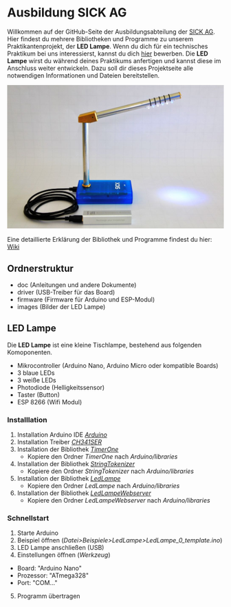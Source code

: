 # Ausbildung SICK AG
Willkommen auf der GitHub-Seite der Ausbildungsabteilung der [SICK AG](https://www.sick.com/ausbildung). 
Hier findest du mehrere Bibliotheken und Programme zu unserem Praktikantenprojekt, der **LED Lampe**.
Wenn du dich für ein technisches Praktikum bei uns interessierst, kannst du dich [hier](https://www.sick.com/de/de/berufsorientierung/w/job-orientation/) bewerben.
Die **LED Lampe** wirst du während deines Praktikums anfertigen und kannst diese im Anschluss weiter entwickeln.
Dazu soll dir dieses Projektseite alle notwendigen Informationen und Dateien bereitstellen.

![SICK LedLampe](https://github.com/SICKAG/ausbildung/raw/master/images/LedLampe.JPG)

Eine detaillierte Erklärung der Bibliothek und Programme findest du hier: [Wiki](https://github.com/SICKAG/ausbildung/wiki)

## Ordnerstruktur
* doc (Anleitungen und andere Dokumente)
* driver (USB-Treiber für das Board)
* firmware (Firmware für Arduino und ESP-Modul)
* images (Bilder der LED Lampe)

## LED Lampe
Die **LED Lampe** ist eine kleine Tischlampe, bestehend aus folgenden Komoponenten.
* Mikrocontroller (Arduino Nano, Arduino Micro oder kompatible Boards)
* 3 blaue LEDs
* 3 weiße LEDs
* Photodiode (Helligkeitssensor)
* Taster (Button)
* ESP 8266 (Wifi Modul)

### Installlation
1. Installation Arduino IDE  *[Arduino](https://www.arduino.cc/)*
2. Installation Treiber *[CH341SER](https://github.com/SICKAG/ausbildung/raw/master/driver/CH341SER.zip)*
3. Installation der Bibliothek *[TimerOne](https://code.google.com/archive/p/arduino-timerone/downloads)*
    - Kopiere den Ordner *TimerOne* nach *Arduino/libraries*
4. Installation der Bibliothek *[StringTokenizer](https://github.com/syalujjwal/Arduino-StringTokenizer-Library)*
	- Kopiere den Ordner *StringTokenizer* nach *Arduino/libraries*
5. Installation der Bibliothek *[LedLampe](https://github.com/SICKAG/ausbildung/tree/master/firmware/Arduino/LedLampe)*
    - Kopiere den Ordner *LedLampe* nach *Arduino/libraries*
6. Installation der Bibliothek *[LedLampeWebserver](https://github.com/SICKAG/ausbildung/tree/master/firmware/ESP/LedLampeWebserver)*
    - Kopiere den Ordner *LedLampeWebserver* nach *Arduino/libraries*

### Schnellstart
1. Starte Arduino
2. Beispiel öffnen (*Datei>Beispiele>LedLampe>LedLampe_0_template.ino*)
3. LED Lampe anschließen (USB)
4. Einstellungen  öffnen (*Werkzeug*)
  * Board: "Arduino Nano"
  * Prozessor: "ATmega328"
  * Port: "COM..."
5. Programm übertragen

